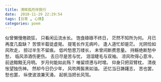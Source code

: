 ```yaml
---
title: 清辉孤月伴我行
date:  2010-11-29 22:29:54
tags: [日常 , 心情]
categories: poem
---
```


似曾懒慢倦疏狂，<!--more-->
只看闲云流水长。
饱食碌碌不终日，
茫然不知所为何。
月已再度几盈缺？
苦恨半载徒虚晃。
提笔长作无病吟，
逢人道忙却是茫。
光阴恰如风吹走，
掠过半生不留痕。
低吟愁思万缕长，
未曾间断费思量。
持觞绝断愁中愁，
临风添酒伤更伤。
去日尽是苦与忧，
泪湿睫毛与双袖。
凉风吹得心意冷，
前途黯黯无月明。
岁月何能如此殇？
唯留烦懑与时增。
仰身只把双臂枕，
清夜怅望独伤神。
然却今日仍少年，
风吹两鬓黑如油。
还忆当日踌躇志，
苦也罢，愁也罢，
纵使波浪兼天涌，
起帆当把长风驾。